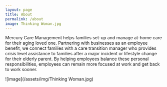 ```yaml
---
layout: page
title: About
permalink: /about
image: Thinking Woman.jpg
---
```

Mercury Care Management helps families set-up and manage at-home care for their aging loved one. Partnering with businesses as an employee benefit, we connect families with a care transition manager who provides crisis level assistance to families after a major incident or lifestyle change for their elderly parent. By helping employees balance these personal responsibilities, employees can remain more focused at work and get back to work sooner. 


![image](/assets/img/Thinking Woman.jpg)
